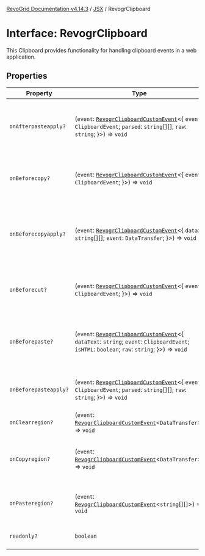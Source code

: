 [RevoGrid Documentation v4.14.3](README.md) / [JSX](Namespace.JSX.md) / RevogrClipboard

# Interface: RevogrClipboard

This Clipboard provides functionality for handling clipboard events in a web application.

## Properties

| Property | Type | Description | Defined in |
| ------ | ------ | ------ | ------ |
| `onAfterpasteapply?` | (`event`: [`RevogrClipboardCustomEvent`](Interface.RevogrClipboardCustomEvent.md)\<\{ `event`: `ClipboardEvent`; `parsed`: `string`[][]; `raw`: `string`; \}\>) => `void` | Paste 4. Fired after paste applied to the grid defaultPrevented - if true, paste will be canceled | [src/components.d.ts:1640](https://github.com/revolist/revogrid/blob/4d3feb8340f534dd1ff6941b4d5b83d4d4e2474c/src/components.d.ts#L1640) |
| `onBeforecopy?` | (`event`: [`RevogrClipboardCustomEvent`](Interface.RevogrClipboardCustomEvent.md)\<\{ `event`: `ClipboardEvent`; \}\>) => `void` | Copy 1. Fired before copy triggered defaultPrevented - if true, copy will be canceled | [src/components.d.ts:1648](https://github.com/revolist/revogrid/blob/4d3feb8340f534dd1ff6941b4d5b83d4d4e2474c/src/components.d.ts#L1648) |
| `onBeforecopyapply?` | (`event`: [`RevogrClipboardCustomEvent`](Interface.RevogrClipboardCustomEvent.md)\<\{ `data`: `string`[][]; `event`: `DataTransfer`; \}\>) => `void` | Copy Method 1. Fired before copy applied to the clipboard from outside. defaultPrevented - if true, copy will be canceled | [src/components.d.ts:1654](https://github.com/revolist/revogrid/blob/4d3feb8340f534dd1ff6941b4d5b83d4d4e2474c/src/components.d.ts#L1654) |
| `onBeforecut?` | (`event`: [`RevogrClipboardCustomEvent`](Interface.RevogrClipboardCustomEvent.md)\<\{ `event`: `ClipboardEvent`; \}\>) => `void` | Cut 1. Fired before cut triggered defaultPrevented - if true, cut will be canceled | [src/components.d.ts:1661](https://github.com/revolist/revogrid/blob/4d3feb8340f534dd1ff6941b4d5b83d4d4e2474c/src/components.d.ts#L1661) |
| `onBeforepaste?` | (`event`: [`RevogrClipboardCustomEvent`](Interface.RevogrClipboardCustomEvent.md)\<\{ `dataText`: `string`; `event`: `ClipboardEvent`; `isHTML`: `boolean`; `raw`: `string`; \}\>) => `void` | Paste 1. Fired before paste applied to the grid defaultPrevented - if true, paste will be canceled | [src/components.d.ts:1667](https://github.com/revolist/revogrid/blob/4d3feb8340f534dd1ff6941b4d5b83d4d4e2474c/src/components.d.ts#L1667) |
| `onBeforepasteapply?` | (`event`: [`RevogrClipboardCustomEvent`](Interface.RevogrClipboardCustomEvent.md)\<\{ `event`: `ClipboardEvent`; `parsed`: `string`[][]; `raw`: `string`; \}\>) => `void` | Paste 2. Fired before paste applied to the grid and after data parsed | [src/components.d.ts:1676](https://github.com/revolist/revogrid/blob/4d3feb8340f534dd1ff6941b4d5b83d4d4e2474c/src/components.d.ts#L1676) |
| `onClearregion?` | (`event`: [`RevogrClipboardCustomEvent`](Interface.RevogrClipboardCustomEvent.md)\<`DataTransfer`\>) => `void` | Cut 2. Clears region when cut is done | [src/components.d.ts:1684](https://github.com/revolist/revogrid/blob/4d3feb8340f534dd1ff6941b4d5b83d4d4e2474c/src/components.d.ts#L1684) |
| `onCopyregion?` | (`event`: [`RevogrClipboardCustomEvent`](Interface.RevogrClipboardCustomEvent.md)\<`DataTransfer`\>) => `void` | Copy 2. Fired when region copied defaultPrevented - if true, copy will be canceled | [src/components.d.ts:1688](https://github.com/revolist/revogrid/blob/4d3feb8340f534dd1ff6941b4d5b83d4d4e2474c/src/components.d.ts#L1688) |
| `onPasteregion?` | (`event`: [`RevogrClipboardCustomEvent`](Interface.RevogrClipboardCustomEvent.md)\<`string`[][]\>) => `void` | Paste 3. Internal method. When data region is ready pass it to the top. | [src/components.d.ts:1694](https://github.com/revolist/revogrid/blob/4d3feb8340f534dd1ff6941b4d5b83d4d4e2474c/src/components.d.ts#L1694) |
| `readonly?` | `boolean` | If readonly mode - disabled Paste event | [src/components.d.ts:1698](https://github.com/revolist/revogrid/blob/4d3feb8340f534dd1ff6941b4d5b83d4d4e2474c/src/components.d.ts#L1698) |
